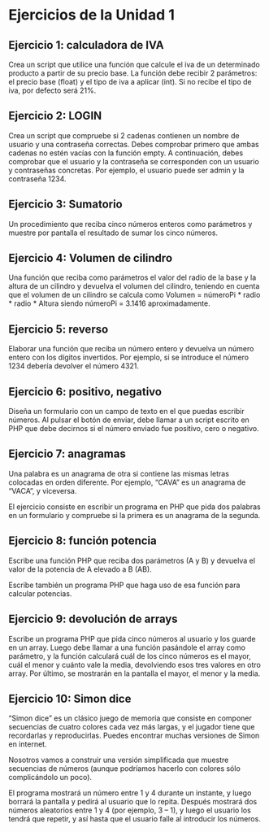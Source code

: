 # Ejercicios de la Unidad 1

## Ejercicio 1: calculadora de IVA
Crea un script que utilice una función que calcule el iva de un determinado
producto a partir de su precio base. La función debe recibir 2 parámetros: el precio base (float) y el tipo de iva a aplicar (int). Si no recibe el tipo de iva, por defecto será 21%.

## Ejercicio 2: LOGIN
Crea un script que compruebe si 2 cadenas contienen un nombre de usuario y una contraseña correctas. Debes comprobar primero que ambas cadenas no estén vacías con la función empty. A continuación, debes comprobar que el usuario y la contraseña se corresponden con un usuario y contraseñas concretas. Por ejemplo, el usuario puede ser admin y la contraseña 1234.

## Ejercicio 3: Sumatorio
Un procedimiento que reciba cinco números enteros como parámetros y muestre por pantalla el resultado de sumar los cinco números.

## Ejercicio 4: Volumen de cilindro
Una función que reciba como parámetros el valor del radio de la base y la altura de un cilindro y devuelva el volumen del cilindro, teniendo en cuenta que el volumen de un cilindro se calcula como Volumen = númeroPi * radio * radio * Altura siendo númeroPi = 3.1416 aproximadamente.

## Ejercicio 5: reverso
Elaborar una función que reciba un número entero y devuelva un número entero con los dígitos invertidos. Por ejemplo, si se introduce el número 1234 debería devolver el número 4321.

## Ejercicio 6: positivo, negativo
Diseña un formulario con un campo de texto en el que puedas escribir números. Al pulsar el botón de enviar, debe llamar a un script escrito en PHP que debe decirnos si el número enviado fue positivo, cero o negativo.

## Ejercicio 7: anagramas
Una palabra es un anagrama de otra si contiene las mismas letras colocadas en orden diferente. Por ejemplo, “CAVA” es un anagrama de “VACA”, y viceversa.

El ejercicio consiste en escribir un programa en PHP que pida dos palabras en un formulario y compruebe si la primera es un anagrama de la segunda.

## Ejercicio 8: función potencia
Escribe una función PHP que reciba dos parámetros (A y B) y devuelva el valor de la potencia de A elevado a B (AB).

Escribe también un programa PHP que haga uso de esa función para calcular potencias.

## Ejercicio 9: devolución de arrays
Escribe un programa PHP que pida cinco números al usuario y los guarde en un array.
Luego debe llamar a una función pasándole el array como parámetro, y la función calculará cuál de los cinco números es el mayor, cuál el menor y cuánto vale la media, devolviendo esos tres valores en otro array.
Por último, se mostrarán en la pantalla el mayor, el menor y la media.

## Ejercicio 10: Simon dice
“Simon dice” es un clásico juego de memoria que consiste en componer secuencias de cuatro colores cada vez más largas, y el jugador tiene que recordarlas y reproducirlas. Puedes encontrar muchas versiones de Simon en internet.

Nosotros vamos a construir una versión simplificada que muestre secuencias de números (aunque podríamos hacerlo con colores sólo complicándolo un poco).

El programa mostrará un número entre 1 y 4 durante un instante, y luego borrará la pantalla y pedirá al usuario que lo repita. Después mostrará dos números aleatorios entre 1 y 4 (por ejemplo, 3 – 1), y luego el usuario los tendrá que repetir, y así hasta que el usuario falle al introducir los números.